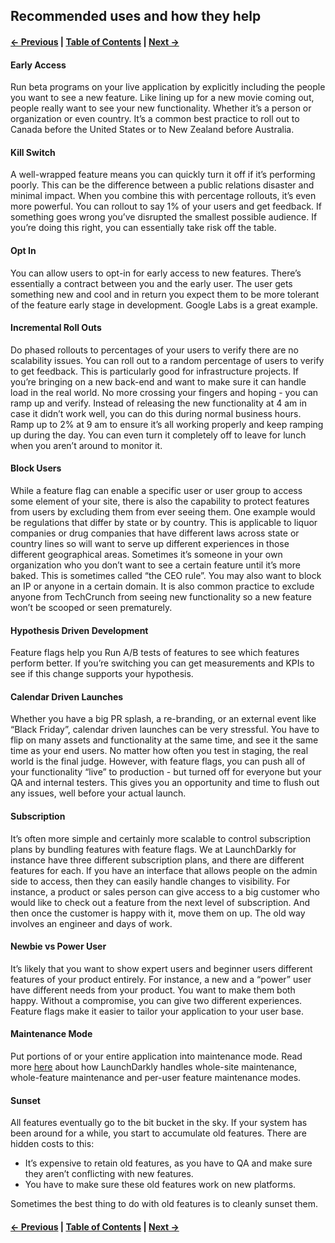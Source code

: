## Recommended uses and how they help

#### [← Previous](./1%20-%20Introduction.md) | [Table of Contents](./README.md) | [Next →](./3%20-%20Getting%20Started.md)

#### Early Access
Run beta programs on your live application by explicitly including the people you want to see a new feature. Like lining up for a new movie coming out, people really want to see your new functionality. Whether it’s a person or organization or even country. It’s a common best practice to roll out to Canada before the United States or to New Zealand before Australia.

#### Kill Switch
A well-wrapped feature means you can quickly turn it off if it’s performing poorly. This can be the difference between a public relations disaster and minimal impact. When you combine this with percentage rollouts, it’s even more powerful. You can rollout to say 1% of your users and get feedback. If something goes wrong you’ve disrupted the smallest possible audience. If you’re doing this right, you can essentially take risk off the table.

#### Opt In
You can allow users to opt-in for early access to new features. There’s essentially a contract between you and the early user. The user gets something new and cool and in return you expect them to be more tolerant of the feature early stage in development. Google Labs is a great example.

#### Incremental Roll Outs
Do phased rollouts to percentages of your users to verify there are no scalability issues. You can roll out to a random percentage of users to verify to get feedback. This is particularly good for infrastructure projects. If you’re bringing on a new back-end and want to make sure it can handle load in the real world. No more crossing your fingers and hoping - you can ramp up and verify. Instead of releasing the new functionality at 4 am in case it didn’t work well, you can do this during normal business hours. Ramp up to 2% at 9 am to ensure it’s all working properly and keep ramping up during the day. You can even turn it completely off to leave for lunch when you aren’t around to monitor it.

#### Block Users
While a feature flag can enable a specific user or user group to access some element of your site, there is also the capability to protect features from users by excluding them from ever seeing them. One example would be regulations that differ by state or by country. This is applicable to liquor companies or drug companies that have different laws across state or country lines so will want to serve up different experiences in those different geographical areas. Sometimes it’s someone in your own organization who you don’t want to see a certain feature until it’s more baked. This is sometimes called “the CEO rule”. You may also want to block an IP or anyone in a certain domain. It is also common practice to exclude anyone from TechCrunch from seeing new functionality so a new feature won’t be scooped or seen prematurely.

#### Hypothesis Driven Development
Feature flags help you Run A/B tests of features to see which features perform better. If you’re switching you can get measurements and KPIs to see if this change supports your hypothesis.

#### Calendar Driven Launches
Whether you have a big PR splash, a re-branding, or an external event like “Black Friday”, calendar driven launches can be very stressful. You have to flip on many assets and functionality at the same time, and see it the same time as your end users. No matter how often you test in staging, the real world is the final judge. However, with feature flags, you can push all of your functionality “live” to production - but turned off for everyone but your QA and internal testers. This gives you an opportunity and time to flush out any issues, well before your actual launch.

#### Subscription
It’s often more simple and certainly more scalable to control subscription plans by bundling features with feature flags. We at LaunchDarkly for instance have three different subscription plans, and there are different features for each. If you have an interface that allows people on the admin side to access, then they can easily handle changes to visibility. For instance, a product or sales person can give access to a big customer who would like to check out a feature from the next level of subscription. And then once the customer is happy with it, move them on up. The old way involves an engineer and days of work.

#### Newbie vs Power User
It’s likely that you want to show expert users and beginner users different features of your product entirely. For instance, a new and a “power” user have different needs from your product. You want to make them both happy. Without a compromise, you can give two different experiences. Feature flags make it easier to tailor your application to your user base.

#### Maintenance Mode
Put portions of or your entire application into maintenance mode. Read more [here](https://launchdarkly.com/blog/how-launchdarkly-uses-feature-flags-for-rolling-maintenance-modes/) about how LaunchDarkly handles whole-site maintenance, whole-feature maintenance and per-user feature maintenance modes.

#### Sunset
All features eventually go to the bit bucket in the sky. If your system has been around for a while, you start to accumulate old features. There are hidden costs to this:

- It’s expensive to retain old features, as you have to QA and make sure they aren’t conflicting with new features.
- You have to make sure these old features work on new platforms.

Sometimes the best thing to do with old features is to cleanly sunset them.

#### [← Previous](./2%20-%20Uses.md) | [Table of Contents](./README.md) | [Next →](4%20-%20Cleaning%20Up.md)
